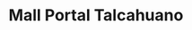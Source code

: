 ---
title: "Mall Portal Talcahuano"
url: /talcahuano/mall-portal-talcahuano/
shop: Einkaufszentrum
---